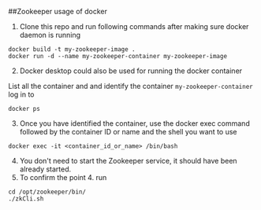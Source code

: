##Zookeeper usage of docker

1. Clone this repo and run following commands after making sure docker daemon is running

```
docker build -t my-zookeeper-image .
docker run -d --name my-zookeeper-container my-zookeeper-image
```

2. Docker desktop could also be used for running the docker container

List all the container and and identify the container `my-zookeeper-container` log in to 
```
docker ps
```

3. Once you have identified the container, use the docker exec command followed by the container ID or name and the shell you want to use
```
docker exec -it <container_id_or_name> /bin/bash
```

4. You don't need to start the Zookeeper service, it should have been already started.
5. To confirm the point 4. run
```
cd /opt/zookeeper/bin/
./zkCli.sh
```